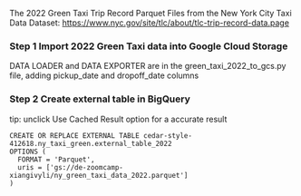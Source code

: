 The 2022 Green Taxi Trip Record Parquet Files from the New York City Taxi Data 
Dataset: https://www.nyc.gov/site/tlc/about/tlc-trip-record-data.page

### Step 1 Import 2022 Green Taxi data into Google Cloud Storage

DATA LOADER and DATA EXPORTER are in the green_taxi_2022_to_gcs.py file, adding pickup_date and dropoff_date columns

### Step 2 Create external table in BigQuery
tip: unclick Use Cached Result option for a accurate result

```
CREATE OR REPLACE EXTERNAL TABLE cedar-style-412618.ny_taxi_green.external_table_2022
OPTIONS (
  FORMAT = 'Parquet',
  uris = ['gs://de-zoomcamp-xiangivyli/ny_green_taxi_data_2022.parquet']
)
```
